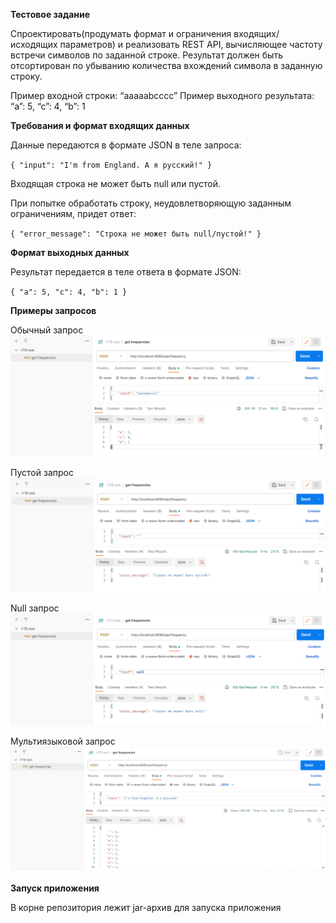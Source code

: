 ****Тестовое задание****

Спроектировать(продумать формат и ограничения входящих/исходящих параметров) и реализовать REST API, вычисляющее частоту встречи символов по заданной строке. Результат должен быть отсортирован по убыванию количества вхождений символа в заданную строку.

Пример входной строки: “aaaaabcccc”
Пример выходного результата: “a”: 5, “c”: 4, “b”: 1

****Требования и формат входящих данных****

Данные передаются в формате JSON в теле запроса:

`{
"input": "I'm from England. А я русский!"
}`

Входящая строка не может быть null или пустой.

При попытке обработать строку, неудовлетворяющую заданным ограничениям, придет ответ:

`{
"error_message": "Строка не может быть null/пустой!"
}`

****Формат выходных данных****

Результат передается в теле ответа в формате JSON:

`{
"a": 5,
"c": 4,
"b": 1
}`

****Примеры запросов****

Обычный запрос
![Обычный запрос](/imgs/img1.png)

Пустой запрос
![Пустой запрос](/imgs/img2.png)

Null запрос
![Null запрос](/imgs/img3.png)

Мультиязыковой запрос
![Мультиязыковой запрос](/imgs/img4.png)

****Запуск приложения****

В корне репозитория лежит jar-архив для запуска приложения
